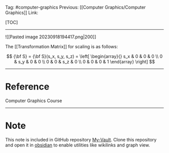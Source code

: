 Tag: #computer-graphics 
Previous: [[Computer Graphics/Computer Graphics]]
Link: 

[TOC]

---

![[Pasted image 20230918194417.png|200]]

The [[Transformation Matrix]] for scaling is as follows:

$$
{\bf S} = {\bf S}(s_x, s_y, s_z) = 
\left[
	\begin{array}{}
		s_x & 0 & 0 & 0 \\
		0 & s_y & 0 & 0 \\
		0 & 0 & s_z & 0 \\
		0 & 0 & 0 & 1
	\end{array}
\right]
$$

---

# Reference

Computer Graphics Course

---

# Note

This note is included in GitHub repository [My-Vault](https://github.com/LittleD3092/My-Vault.git). Clone this repository and open it in [obsidian](https://obsidian.md/) to enable utilities like wikilinks and graph view.